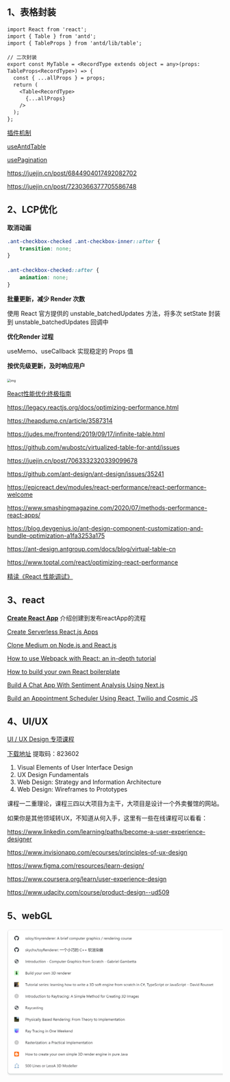 ## 1、表格封装


```tsx
import React from 'react';
import { Table } from 'antd';
import { TableProps } from 'antd/lib/table';

// 二次封装
export const MyTable = <RecordType extends object = any>(props: TableProps<RecordType>) => {
  const { ...allProps } = props;
  return (
    <Table<RecordType>
      {...allProps}
    />
  );
};
```

[插件机制](https://github.com/sl1673495/blogs/issues/78)

[useAntdTable](https://github.com/alibaba/hooks/tree/master/packages/hooks/src/useAntdTable)

[usePagination](https://github.com/ant-design/ant-design/blob/master/components/table/hooks/usePagination.ts)

https://juejin.cn/post/6844904017492082702

https://juejin.cn/post/7230366377705586748

## 2、LCP优化

**取消动画**

```css
.ant-checkbox-checked .ant-checkbox-inner::after {
    transition: none;
}

.ant-checkbox-checked::after { 
    animation: none;
}
```

**批量更新，减少 Render 次数**

使用 React 官方提供的 unstable_batchedUpdates 方法，将多次 setState 封装到 unstable_batchedUpdates 回调中

**优化Render 过程**

useMemo、useCallback 实现稳定的 Props 值

**按优先级更新，及时响应用户**

<img src="https://pic3.zhimg.com/80/v2-5eac5c2350372eb331763a5c04f31fc2_1440w.webp" alt="img" style="zoom:50%;" />



[React性能优化终极指南](https://zhuanlan.zhihu.com/p/365275880)

https://legacy.reactjs.org/docs/optimizing-performance.html

https://heapdump.cn/article/3587314

https://judes.me/frontend/2019/09/17/infinite-table.html

https://github.com/wubostc/virtualized-table-for-antd/issues

https://juejin.cn/post/7063332320339099678

https://github.com/ant-design/ant-design/issues/35241

https://epicreact.dev/modules/react-performance/react-performance-welcome

https://www.smashingmagazine.com/2020/07/methods-performance-react-apps/

https://blog.devgenius.io/ant-design-component-customization-and-bundle-optimization-a1fa3253a175

https://ant-design.antgroup.com/docs/blog/virtual-table-cn

https://www.toptal.com/react/optimizing-react-performance

[精读《React 性能调试》](https://zhuanlan.zhihu.com/p/136665404 ) 

## 3、react

[**Create React App**](https://create-react-app.dev/) 介绍创建到发布reactApp的流程

[Create Serverless React.js Apps](http://serverless-stack.com/)

[Clone Medium on Node.js and React.js](https://kris101.medium.com/clone-medium-on-node-js-and-react-js-731cdfbb6878)

[How to use Webpack with React: an in-depth tutorial](https://www.freecodecamp.org/news/learn-webpack-for-react-a36d4cac5060)

[How to build your own React boilerplate](https://www.freecodecamp.org/news/how-to-build-your-own-react-boilerplate-2f8cbbeb9b3f)

[Build A Chat App With Sentiment Analysis Using Next.js](https://codeburst.io/build-a-chat-app-with-sentiment-analysis-using-next-js-c43ebf3ea643)

[Build an Appointment Scheduler Using React, Twilio and Cosmic JS](https://hackernoon.com/build-an-appointment-scheduler-using-react-twilio-and-cosmic-js-95377f6d1040)

## 4、UI/UX

[UI / UX Design 专项课程](https://www.coursera.org/specializations/ui-ux-design?utm_source=gg&utm_medium=sem&utm_campaign=34-UI-UX-Design-US&utm_content=34-UI-UX-Design-US&campaignid=12471995734&adgroupid=119387383195&device=c&keyword=ux%20design%20course%20online&matchtype=b&network=g&devicemodel=&adpostion=&creativeid=502676126357&hide_mobile_promo&gclid=Cj0KCQjw5PGFBhC2ARIsAIFIMNeM4c4_BbPo7y9RXEo1Q9eIzs-wklg_9V7TzTich-K5atWWRUUr414aAjTKEALw_wcB)

[下载地址](https://cowtransfer.com/s/6d142bc45a5d46) 提取码：823602

1. Visual Elements of User Interface Design
2. UX Design Fundamentals
3. Web Design: Strategy and Information Architecture
4. Web Design: Wireframes to Prototypes

课程一二重理论，课程三四以大项目为主干，大项目是设计一个外卖餐馆的网站。

如果你是其他领域转UX，不知道从何入手，这里有一些在线课程可以看看：

https://www.linkedin.com/learning/paths/become-a-user-experience-designer

https://www.invisionapp.com/ecourses/principles-of-ux-design

https://www.figma.com/resources/learn-design/

https://www.coursera.org/learn/user-experience-design

https://www.udacity.com/course/product-design--ud509

## 5、webGL

<img src="../assets/image-20231031162139328.png" alt="image-20231031162139328" style="zoom:50%;" />
